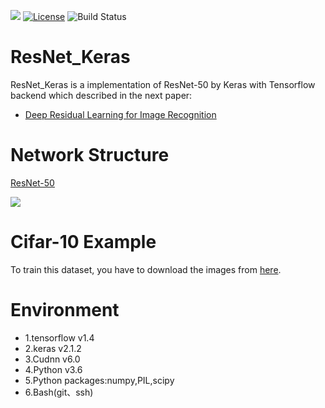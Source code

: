 ![](https://github.com/hualin95/ResNet_Keras/blob/master/docs/logo.png)
[![License](https://img.shields.io/badge/License-MIT-blue.svg)](https://github.com/hualin95/Everyone_Is_Van_Gogh/blob/master/LICENSE) 
![Build Status](https://img.shields.io/appveyor/ci/gruntjs/grunt/master.svg)
# ResNet_Keras
ResNet_Keras is a implementation of ResNet-50 by Keras with Tensorflow backend which described in the next paper:
* [Deep Residual Learning for Image Recognition](https://arxiv.org/abs/1512.03385)

# Network Structure
[ResNet-50](http://ethereon.github.io/netscope/#/gist/db945b393d40bfa26006)

![](https://github.com/hualin95/ResNet_Keras/blob/master/docs/resnet.jpg)

# Cifar-10 Example
To train this dataset, you have to download the images from [here](http://www.cs.toronto.edu/~kriz/cifar.html).

# Environment
* 1.tensorflow v1.4
* 2.keras v2.1.2
* 3.Cudnn v6.0
* 4.Python v3.6 
* 5.Python packages:numpy,PIL,scipy
* 6.Bash(git、ssh)

